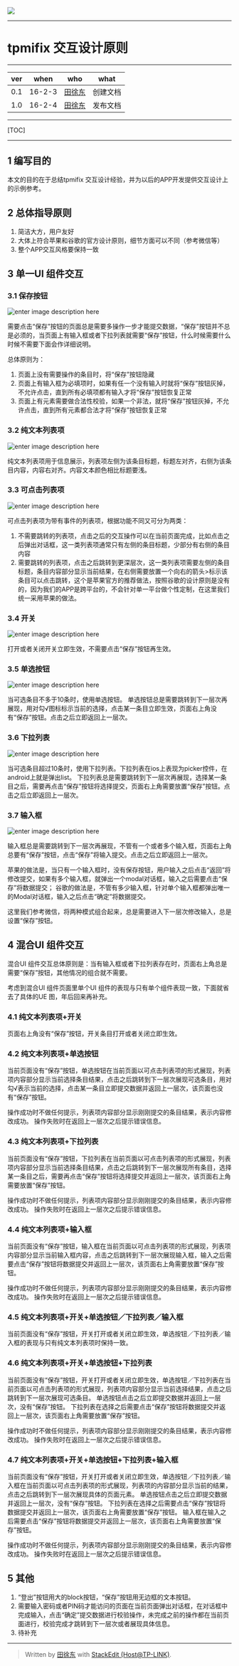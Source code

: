 ﻿![](http://mobiletools.rd.tp-link.net/stackedit/res-min/img/tp-logo.png)

-----
# tpmifix 交互设计原则


-----

ver | when   | who                                    | what
--- | ------ | -------------------------------------- | ------
0.1 | 16-2-3 | [田徐东](mailto:tianxudong@tp-link.net) | 创建文档
1.0 | 16-2-4 | [田徐东](mailto:tianxudong@tp-link.net) | 发布文档


-----
[TOC]

-----


## 1 编写目的

本文的目的在于总结tpmifix 交互设计经验，并为以后的APP开发提供交互设计上的示例参考。


## 2 总体指导原则

 1. 简洁大方，用户友好
 2. 大体上符合苹果和谷歌的官方设计原则，细节方面可以不同（参考微信等）
 3.  整个APP交互风格要保持一致


## 3 单一UI 组件交互

### 3.1 保存按钮

![enter image description here](http://mobiletools.rd.tp-link.net/stackedit/upload/images/GfLw3ybnRuH9a_fWMH3u0TTJ.png)

需要点击“保存”按钮的页面总是需要多操作一步才能提交数据，“保存”按钮并不总是必须的，当页面上有输入框或者下拉列表就需要“保存”按钮，什么时候需要什么时候不需要下面会作详细说明。

总体原则为：

 1. 页面上没有需要操作的条目时，将“保存”按钮隐藏
 2. 页面上有输入框为必填项时，如果有任一个没有输入时就将“保存”按钮灰掉，不允许点击，直到所有必填项都有输入才将“保存”按钮恢复正常
 3. 页面上有元素需要做合法性校验，如果一个非法，就将“保存”按钮灰掉，不允许点击，直到所有元素都合法才将“保存”按钮恢复正常

### 3.2 纯文本列表项

![enter image description here](http://mobiletools.rd.tp-link.net/stackedit/upload/images/rMFKsID4liGTsvoZ3jt6W6SJ.png)

纯文本列表项用于信息展示，列表项左侧为该条目标题，标题左对齐，右侧为该条目内容，内容右对齐。内容文本颜色相比标题要浅。

### 3.3 可点击列表项

![enter image description here](http://mobiletools.rd.tp-link.net/stackedit/upload/images/0sWKO5RkklRIPpJNmI6hgI7V.png)

可点击列表项为带有事件的列表项，根据功能不同又可分为两类：

 1.  不需要跳转的列表项，点击之后的交互操作可以在当前页面完成，比如点击之后弹出对话框，这一类列表项通常只有左侧的条目标题，少部分有右侧的条目内容
 2.  需要跳转的列表项，点击之后跳转到更深层次，这一类列表项需要左侧的条目标题，条目内容部分显示当前结果，在右侧需要放置一个向右的箭头>标示该条目可以点击跳转，这个是苹果官方的推荐做法，按照谷歌的设计原则是没有的，因为我们的APP是跨平台的，不会针对单一平台做个性定制，在这里我们统一采用苹果的做法。

### 3.4 开关

![enter image description here](http://mobiletools.rd.tp-link.net/stackedit/upload/images/E_Wc0A_EF_lS6L_84e146zPQ.png)

打开或者关闭开关立即生效，不需要点击“保存”按钮再生效。

### 3.5 单选按钮

![enter image description here](http://mobiletools.rd.tp-link.net/stackedit/upload/images/aFxhVA4F2-xQb3JAUXaPFYyM.png)

当可选条目不多于10条时，使用单选按钮。
单选按钮总是需要跳转到下一层次再展现，用对勾√图标标示当前的选择，点击某一条目立即生效，页面右上角没有“保存”按钮。点击之后立即返回上一层次。

### 3.6 下拉列表

![enter image description here](http://mobiletools.rd.tp-link.net/stackedit/upload/images/WDjXIrqYgZjfbRTdw8xYcf3d.png)

当可选条目超过10条时，使用下拉列表。下拉列表在ios上表现为picker控件，在android上就是弹出list。
下拉列表总是需要跳转到下一层次再展现，选择某一条目之后，需要再点击“保存”按钮将选择提交，页面右上角需要放置“保存”按钮。点击之后立即返回上一层次。

### 3.7 输入框

![enter image description here](http://mobiletools.rd.tp-link.net/stackedit/upload/images/GoarlM7CXFFt6CkqbmrSu_eW.png)

输入框总是需要跳转到下一层次再展现，不管有一个或者多个输入框，页面右上角总要有“保存”按钮，点击“保存”将输入提交。点击之后立即返回上一层次。

苹果的做法是，当只有一个输入框时，没有保存按钮，用户输入之后点击“返回”将修改提交，如果有多个输入框，就弹出一个modal对话框，输入之后需要点击“保存”将数据提交；
谷歌的做法是，不管有多少输入框，针对单个输入框都弹出唯一的Modal对话框，输入之后点击“确定”将数据提交。

这里我们参考微信，将两种模式组合起来，总是需要进入下一层次修改输入，总是设置“保存”按钮。


## 4 混合UI 组件交互

混合UI 组件交互总体原则是：当有输入框或者下拉列表存在时，页面右上角总是需要“保存”按钮，其他情况的组合就不需要。

考虑到混合UI 组件页面里单个UI 组件的表现与只有单个组件表现一致，下面就省去了具体的UE 图，年后回来再补充。

### 4.1 纯文本列表项+开关

页面右上角没有“保存”按钮，开关条目打开或者关闭立即生效。

### 4.2 纯文本列表项+单选按钮

当前页面没有“保存”按钮，单选按钮在当前页面以可点击列表项的形式展现，列表项内容部分显示当前选择条目结果，点击之后跳转到下一层次展现可选条目，用对勾√表示当前的选择，点击某一条目立即提交数据并返回上一层次，该页面也没有“保存”按钮。

操作成功时不做任何提示，列表项内容部分显示刚刚提交的条目结果，表示内容修改成功。
操作失败时在返回上一层次之后提示错误信息。

### 4.3 纯文本列表项+下拉列表

当前页面没有“保存”按钮，下拉列表在当前页面以可点击列表项的形式展现，列表项内容部分显示当前选择条目结果，点击之后跳转到下一层次展现所有条目，选择某一条目之后，需要再点击“保存”按钮将选择提交并返回上一层次，该页面右上角需要放置“保存”按钮。

操作成功时不做任何提示，列表项内容部分显示刚刚提交的条目结果，表示内容修改成功。
操作失败时在返回上一层次之后提示错误信息。

### 4.4 纯文本列表项+输入框
当前页面没有“保存”按钮，输入框在当前页面以可点击列表项的形式展现，列表项内容部分显示当前输入框内容，点击之后跳转到下一层次展现输入框，输入之后需要点击“保存”按钮将数据提交并返回上一层次，该页面右上角需要放置“保存”按钮。

操作成功时不做任何提示，列表项内容部分显示刚刚提交的条目结果，表示内容修改成功。
操作失败时在返回上一层次之后提示错误信息。

### 4.5 纯文本列表项+开关+单选按钮／下拉列表／输入框

当前页面没有“保存”按钮，开关打开或者关闭立即生效，单选按钮／下拉列表／输入框的表现与只有纯文本列表项时保持一致。

### 4.6 纯文本列表项+开关+单选按钮+下拉列表

当前页面没有“保存”按钮，开关打开或者关闭立即生效，单选按钮／下拉列表在当前页面以可点击列表项的形式展现，列表项内容部分显示当前选择结果，点击之后跳转到下一层次展现可选条目。
单选按钮点击之后立即提交数据并返回上一层次，没有“保存”按钮。
下拉列表在选择之后需要点击“保存”按钮将数据提交并返回上一层次，该页面右上角需要放置“保存”按钮。

操作成功时不做任何提示，列表项内容部分显示刚刚提交的条目结果，表示内容修改成功。
操作失败时在返回上一层次之后提示错误信息。

### 4.7 纯文本列表项+开关+单选按钮+下拉列表+输入框

当前页面没有“保存”按钮，开关打开或者关闭立即生效，单选按钮／下拉列表／输入框在当前页面以可点击列表项的形式展现，列表项的内容部分显示当前的结果，点击之后跳转到下一层次展现具体的页面元素。
单选按钮点击之后立即提交数据并返回上一层次，没有“保存”按钮。
下拉列表在选择之后需要点击“保存”按钮将数据提交并返回上一层次，该页面右上角需要放置“保存”按钮。
输入框在输入之后需要点击“保存”按钮将数据提交并返回上一层次，该页面右上角需要放置“保存”按钮。

操作成功时不做任何提示，列表项内容部分显示刚刚提交的条目结果，表示内容修改成功。
操作失败时在返回上一层次之后提示错误信息。


## 5 其他

 1.  “登出”按钮用大的block按钮，“保存”按钮用无边框的文本按钮。
 2.  需要输入密码或者PIN码才能访问的页面在当前页面弹出对话框，在对话框中完成输入，点击“确定”提交数据进行校验操作，未完成之前的操作都在当前页面进行，校验完成才跳转到下一层次或者展现具体信息。
 3.  待补充

-----

> Written by [田徐东](mailto:tianxudong@tp-link.net) with [StackEdit (Host@TP-LINK)](http://mobiletools.rd.tp-link.net/stackedit/).

<!---Custom your own sign in Menu "Settings->Advanced->Default content"--->